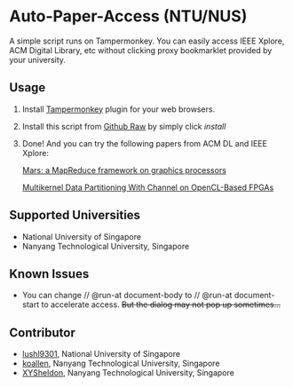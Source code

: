 # Auto-Paper-Access (NTU/NUS)

A simple script runs on Tampermonkey. You can easily access IEEE Xplore, ACM Digital Library, etc without clicking proxy bookmarklet provided by your university.

## Usage

1. Install [Tampermonkey](https://tampermonkey.net/) plugin for your web browsers.

2. Install this script from [Github Raw](https://github.com/XYSheldon/Auto-Paper-Access/raw/master/auto-paper-access.user.js) by simply click *install*

3. Done! And you can try the following papers from ACM DL and IEEE Xplore:

    [Mars: a MapReduce framework on graphics processors](http://dl.acm.org/citation.cfm?id=1454152&CFID=727506701&CFTOKEN=12709622)

    [Multikernel Data Partitioning With Channel on OpenCL-Based FPGAs](http://ieeexplore.ieee.org/document/7857086/)

## Supported Universities

* National University of Singapore
* Nanyang Technological University, Singapore

## Known Issues

* You can change // @run-at document-body to // @run-at document-start to accelerate access. ~~But the dialog may not pop up sometimes...~~

## Contributor

* [lushl9301](https://github.com/lushl9301), National University of Singapore
* [koallen](https://github.com/koallen), Nanyang Technological University, Singapore
* [XYSheldon](https://github.com/XYSheldon), Nanyang Technological University, Singapore
